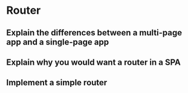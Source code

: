 # Router

## Explain the differences between a multi-page app and a single-page app
## Explain why you would want a router in a SPA
## Implement a simple router